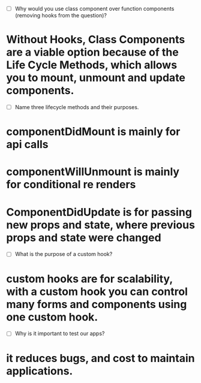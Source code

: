 - [ ] Why would you use class component over function components (removing hooks from the question)?
# Without Hooks, Class Components are a viable option because of the Life Cycle Methods, which allows you to mount, unmount and update components.
- [ ] Name three lifecycle methods and their purposes.
# componentDidMount is mainly for api calls
# componentWillUnmount is mainly for conditional re renders
# ComponentDidUpdate is for passing new props and state, where previous props and state were changed
- [ ] What is the purpose of a custom hook?
# custom hooks are for scalability, with a custom hook you can control many forms and components using one custom hook.
- [ ] Why is it important to test our apps?
# it reduces bugs, and cost to maintain applications.